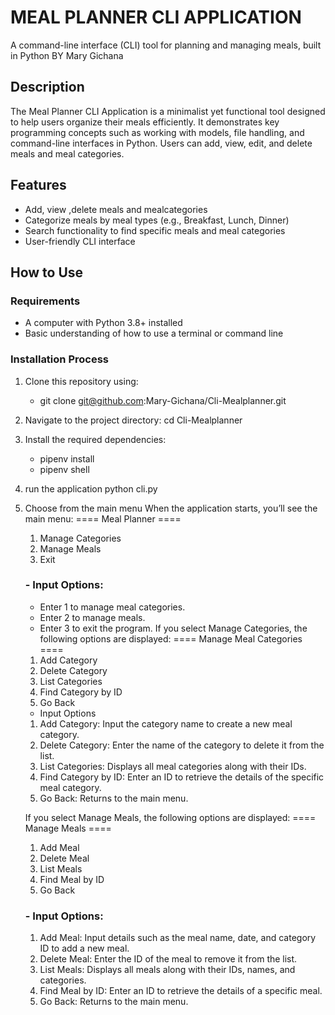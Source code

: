 # MEAL PLANNER CLI APPLICATION

A command-line interface (CLI) tool for planning and managing meals, built in Python
BY Mary Gichana

## Description

The Meal Planner CLI Application is a minimalist yet functional tool designed to help users organize their meals efficiently. It demonstrates key programming concepts such as working with models, file handling, and command-line interfaces in Python. Users can add, view, edit, and delete meals and meal categories.

## Features

- Add, view ,delete meals and mealcategories
- Categorize meals by meal types (e.g., Breakfast, Lunch, Dinner)
- Search functionality to find specific meals and meal categories
- User-friendly CLI interface

## How to Use

### Requirements

- A computer with Python 3.8+ installed
- Basic understanding of how to use a terminal or command line

### Installation Process

1. Clone this repository using:
   - git clone git@github.com:Mary-Gichana/Cli-Mealplanner.git
2. Navigate to the project directory:
   cd Cli-Mealplanner
3. Install the required dependencies:
   - pipenv install
   - pipenv shell
4. run the application
   python cli.py
5. Choose from the main menu
   When the application starts, you’ll see the main menu:
   ==== Meal Planner ====

   1. Manage Categories
   2. Manage Meals
   3. Exit

   ### - Input Options:

   - Enter 1 to manage meal categories.
   - Enter 2 to manage meals.
   - Enter 3 to exit the program.
     If you select Manage Categories, the following options are displayed:
     ==== Manage Meal Categories ====

   1. Add Category
   2. Delete Category
   3. List Categories
   4. Find Category by ID
   5. Go Back

   - Input Options

   1. Add Category:
      Input the category name to create a new meal category.
   2. Delete Category:
      Enter the name of the category to delete it from the list.
   3. List Categories:
      Displays all meal categories along with their IDs.
   4. Find Category by ID:
      Enter an ID to retrieve the details of the specific meal category.
   5. Go Back:
      Returns to the main menu.

   If you select Manage Meals, the following options are displayed:
   ==== Manage Meals ====

   1. Add Meal
   2. Delete Meal
   3. List Meals
   4. Find Meal by ID
   5. Go Back

   ### - Input Options:

   1. Add Meal:
      Input details such as the meal name, date, and category ID to add a new meal.
   2. Delete Meal:
      Enter the ID of the meal to remove it from the list.
   3. List Meals:
      Displays all meals along with their IDs, names, and categories.
   4. Find Meal by ID:
      Enter an ID to retrieve the details of a specific meal.
   5. Go Back:
      Returns to the main menu.
